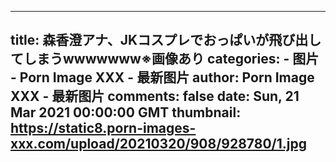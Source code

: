 
---
title: 森香澄アナ、JKコスプレでおっぱいが飛び出してしまうwwwwwww※画像あり
categories: 
    - 图片
    - Porn Image XXX - 最新图片
author: Porn Image XXX - 最新图片
comments: false
date: Sun, 21 Mar 2021 00:00:00 GMT
thumbnail: https://static8.porn-images-xxx.com/upload/20210320/908/928780/1.jpg
---

<div>   
<img src="https://static8.porn-images-xxx.com/upload/20210320/908/928780/1.jpg" referrerpolicy="no-referrer" alt> <img src="https://static8.porn-images-xxx.com/upload/20210320/908/928780/2.jpg" referrerpolicy="no-referrer" alt> <img src="https://static8.porn-images-xxx.com/upload/20210320/908/928780/3.jpg" referrerpolicy="no-referrer" alt> <img src="https://static8.porn-images-xxx.com/upload/20210320/908/928780/4.jpg" referrerpolicy="no-referrer" alt> <img src="https://static8.porn-images-xxx.com/upload/20210320/908/928780/5.gif" referrerpolicy="no-referrer" alt> <img src="https://static8.porn-images-xxx.com/upload/20210320/908/928780/6.gif" referrerpolicy="no-referrer" alt> <img src="https://static8.porn-images-xxx.com/upload/20210320/908/928780/7.gif" referrerpolicy="no-referrer" alt> <img src="https://static8.porn-images-xxx.com/upload/20210320/908/928780/8.jpg" referrerpolicy="no-referrer" alt> <img src="https://static8.porn-images-xxx.com/upload/20210320/908/928780/9.jpg" referrerpolicy="no-referrer" alt> <img src="https://static8.porn-images-xxx.com/upload/20210320/908/928780/10.jpg" referrerpolicy="no-referrer" alt> <img src="https://static8.porn-images-xxx.com/upload/20210320/908/928780/11.jpg" referrerpolicy="no-referrer" alt> <img src="https://static8.porn-images-xxx.com/upload/20210320/908/928780/12.jpg" referrerpolicy="no-referrer" alt> <img src="https://static8.porn-images-xxx.com/upload/20210320/908/928780/13.jpg" referrerpolicy="no-referrer" alt> <img src="https://static8.porn-images-xxx.com/upload/20210320/908/928780/14.jpg" referrerpolicy="no-referrer" alt> <img src="https://static8.porn-images-xxx.com/upload/20210320/908/928780/15.jpg" referrerpolicy="no-referrer" alt> <img src="https://static8.porn-images-xxx.com/upload/20210320/908/928780/16.jpg" referrerpolicy="no-referrer" alt> <img src="https://static8.porn-images-xxx.com/upload/20210320/908/928780/17.jpg" referrerpolicy="no-referrer" alt>  
</div>
            